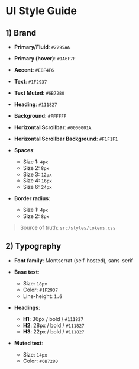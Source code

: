 # UI Style Guide

## 1) Brand
- **Primary/Fluid**: `#2295AA`
- **Primary (hover)**: `#1A6F7F`
- **Accent**: `#E8F4F6`
- **Text**: `#1F2937`
- **Text Muted**: `#6B7280`
- **Heading**: `#111827`
- **Background**: `#FFFFFF`
- **Horizontal Scrollbar**: `#0000001A`
- **Horizontal Scrollbar Background**: `#F1F1F1`

- **Spaces**:  
  - Size 1: `4px`  
  - Size 2: `8px`  
  - Size 3: `12px`  
  - Size 4: `16px`  
  - Size 6: `24px`  

- **Border radius**:  
  - Size 1: `4px`  
  - Size 2: `8px`  



> Source of truth: `src/styles/tokens.css`

## 2) Typography
- **Font family**: Montserrat (self-hosted), sans-serif
- **Base text**:  
  - Size: `18px`  
  - Color: `#1F2937`  
  - Line-height: `1.6`

- **Headings**:  
  - **H1**: 36px / bold / `#111827`  
  - **H2**: 28px / bold / `#111827`  
  - **H3**: 22px / bold / `#111827`

- **Muted text**:  
  - Size: `14px`  
  - Color: `#6B7280`




